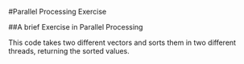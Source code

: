 #Parallel Processing Exercise

##A brief Exercise in Parallel Processing

This code takes two different vectors and sorts them in two different threads, returning the sorted values.
